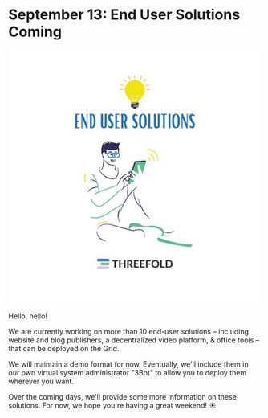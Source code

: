 # September 13: End User Solutions Coming

![](img/endusersolutions.jpg)

Hello, hello!

We are currently working on more than 10 end-user solutions – including website and blog publishers, a decentralized video platform, & office tools – that can be deployed on the Grid.

We will maintain a demo format for now. Eventually, we'll include them in our own virtual system administrator "3Bot" to allow you to deploy them wherever you want.

Over the coming days, we'll provide some more information on these solutions. For now, we hope you're having a great weekend! ☀️